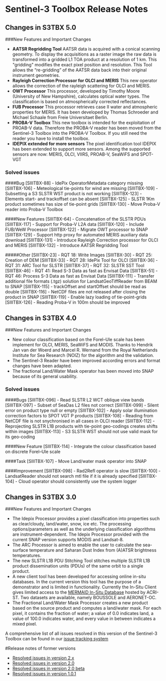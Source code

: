 Sentinel-3 Toolbox Release Notes
================================

Changes in S3TBX 5.0
--------------------

###New Features and Important Changes
* **AATSR Regridding Tool**
AATSR data is acquired with a conical scanning geometry. To display the acquisitions as a raster image the raw data is 
transformed into a gridded L1 TOA product at a resolution of 1 km. This "gridding" modifies the exact pixel position and resolution. 
This Tool allows the “re-gridding” of the AATSR data back into their original instrument geometries. 
* **Rayleigh Correction Processor for OLCI and MERIS**
This new operator allows the correction of the rayleigh scattering for OLCI and MERIS.
* **OWT Processor**
This processor, developed by Timothy Moore (University of New Hampshire), calculates optical water types. The classification is 
based on atmospherically corrected reflectances.
* **FUB Processor**
This processor retrieves case II water and atmospheric properties for MERIS. It has been developed by Thomas Schroeder and 
Michael Schaale from Freie Universitaet Berlin.
* **PROBA-V Toolbox**
This new toolbox is intended for the exploitation of PROAB-V data. Therefore the PROBA-V reader has been moved from the 
Sentinel-3 Toolbox into the PROBA-V Toolbox. If you still need the reader you have to install the toolbox. 
* **IDEPIX extended for more sensors**
The pixel identification tool IDEPIX has been extended to support more sensors. Among the supported sensors are now: 
MERIS, OLCI, VIIRS, PROAB-V, SeaWiFS and SPOT-VGT

### Solved issues
####Bug
    [SIIITBX-88] - IdePix OperatorMetadata category missing
    [SIIITBX-106] - Meteological tie-points for wind are missing
    [SIIITBX-109] - Subsetting a S3 SLSTR WST product is not working
    [SIIITBX-123] - Elements start- and trackoffset can be absent
    [SIIITBX-125] - SLSTR 1Km product sometimes has size of tie-point grids
    [SIIITBX-130] - Move Proba-V reader into Proba-V Toolbox

####New Features
    [SIIITBX-64] - Concatenation of the SLSTR PDUs
    [SIIITBX-117] - Support for Proba-V L2A data
    [SIIITBX-120] - Include FUB/WeW Processor
    [SIIITBX-122] - Migrate OWT processor to SNAP
    [SIIITBX-129] - Support http proxy for automated MERIS auxiliary data download
    [SIIITBX-131] - Introduce Rayleigh Correction processor for OLCI and MERIS
    [SIIITBX-132] - Introduce AATSR Regridding Tool

#####Other
    [SIIITBX-23] - RQT 18: Write Images
    [SIIITBX-30] - RQT 25: Creation of DEM
    [SIIITBX-33] - RQT 28: IdePix Tool for OLCI
    [SIIITBX-36] - RQT 31: ARC Tool for SLSTR
    [SIIITBX-37] - RQT 32: SLSTR SST Tool
    [SIIITBX-46] - RQT 41: Read S-3 Data as fast as Envisat Data
    [SIIITBX-51] - RQT 46: Process S-3 Data as fast as Envisat Data
    [SIIITBX-111] - Transfer additional file formats (.tgz) solution for LandsatGeoTiffReader from BEAM to SNAP
    [SIIITBX-115] - trackOffset and startOffset should be read as double
    [SIIITBX-116] - NetCDF files are not released after closing the product in SNAP
    [SIIITBX-119] - Enable lazy loading of tie-point-grids
    [SIIITBX-126] - Reading Proba-V in 100m should be improved


Changes in S3TBX 4.0
--------------------

###New Features and Important Changes
* New colour classification based on the Forel–Ule scale has been implement for OLCI, MERIS, 
  SeaWiFS and MODIS. Thanks to Hendrik Jan van der Woerd and Marcel R. Wernand from the Royal 
  Netherlands Institute for Sea Research (NOIZ) for the algorithm and the validation. 
* The Sentinel-3 Reader have been improved according errors and format changes have been adapted.
* The fractional Land/Water Mask operator has been moved into SNAP because of its general usability.          

### Solved issues
####Bugs
    [SIIITBX-096] - Read SLSTR L2 WCT oblique view bands
    [SIIITBX-097] - Subset of SeaDas L2 files not correct
    [SIIITBX-099] - Silent error on product type null or empty
    [SIIITBX-102] - Apply solar illumination correction factors to SPOT VGT P products
    [SIIITBX-108] - Reading from NetCDF file is not snychronised in all cases in OLCI reader
    [SIIITBX-112] - Reprojecting SLSTR L1B products with tie-point geo-codings creates shifts within images
    [SIIITBX-113] - S3 SLSTR WST should not use valid mask for its geo-coding

####New Feature
    [SIIITBX-114] - Integrate the colour classification based on discrete Forel–Ule scale

####Task
    [SIIITBX-107] - Move Land/water mask operator into SNAP

####Improvement
    [SIIITBX-098] - Rad2Refl operator is slow
    [SIIITBX-100] - LandsatReader should not search mtl file if it is already specified
    [SIIITBX-104] - Cloud operator should consistently use the system logger


Changes in S3TBX 3.0
--------------------

###New Features and Important Changes
* The Idepix Processor provides a pixel classification into properties such as clear/cloudy, land/water, snow, ice etc. The processing 
options/parameters as well as the underlying classification algorithms are instrument-dependent. The Idepix Processor provided with the current 
SNAP version supports MODIS and Landsat-8.
* The ARC Processor is aimed to enable the user to calculate the sea-surface temperature and Saharan Dust Index from (A)ATSR brightness temperatures.
* The new SLSTR L1B PDU Stitching Tool stitches multiple SLSTR L1B product dissemination units (PDUs) of the same orbit to a single product.
* A new client tool has been developed for accessing online in-situ databases. In the current version this tool has the purpose of a demonstrator 
and is limited in functionality. Currently the In-Situ Client gives limited access to the [MERMAID In-Situ Database](http://mermaid.acri.fr/home/home.php)
hosted by ACRI-ST. Two datasets are available, namely BOUSSOLE and AERONET-OC.
* The Fractional Land/Water Mask Processor creates a new product based on the source product and computes a land/water mask. For each pixel, 
it contains the fraction of water; a value of 0.0 indicates land, a value of 100.0 indicates water, and every value in between indicates 
a mixed pixel.

A comprehensive list of all issues resolved in this version of the Sentinel-3 Toolbox can be found in our 
[issue tracking system](https://senbox.atlassian.net/issues/?filter=11509)

#Release notes of former versions

* [Resolved issues in version 2.x](https://senbox.atlassian.net/issues/?filter=11508)
* [Resolved issues in version 2.0](https://senbox.atlassian.net/issues/?filter=11507)
* [Resolved issues in version 2.0 beta](https://senbox.atlassian.net/issues/?filter=11506)
* [Resolved issues in version 1.0.1](https://senbox.atlassian.net/issues/?filter=11505)

